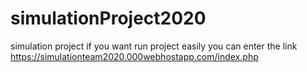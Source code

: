 # simulationProject2020
simulation project 
if you want run project easily you can enter the link 
https://simulationteam2020.000webhostapp.com/index.php
